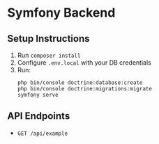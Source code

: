 # Symfony Backend

## Setup Instructions

1. Run `composer install`
2. Configure `.env.local` with your DB credentials
3. Run:
   ```
   php bin/console doctrine:database:create
   php bin/console doctrine:migrations:migrate
   symfony serve
   ```

## API Endpoints

- `GET /api/example`
